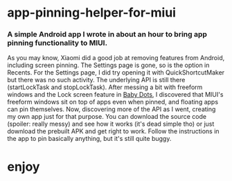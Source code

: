 # app-pinning-helper-for-miui
### A simple Android app I wrote in about an hour to bring app pinning functionality to MIUI.

As you may know, Xiaomi did a good job at removing features from Android, including screen pinning. The Settings page is gone, so is the option in Recents. For the Settings page, I did try opening it with QuickShortcutMaker but there was no such activity. The underlying API is still there (startLockTask and stopLockTask). After messing a bit with freeform windows and the Lock screen feature in [Baby Dots](https://f-droid.org/en/packages/com.serwylo.babydots), I discovered that MIUI's freeform windows sit on top of apps even when pinned, and floating apps can pin themselves. Now, discovering more of the API as I went, creating my own app just for that purpose. You can download the source code (spoiler: really messy) and see how it works (it's dead simple tho) or just download the prebuilt APK and get right to work. Follow the instructions in the app to pin basically anything, but it's still quite buggy.

# enjoy
